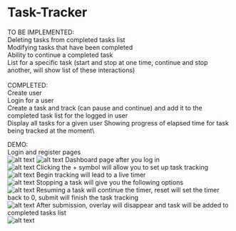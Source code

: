 # Task-Tracker

TO BE IMPLEMENTED:\
Deleting tasks from completed tasks list\
Modifying tasks that have been completed\
Ability to continue a completed task\
List for a specific task (start and stop at one time, continue and stop another, will show list of these interactions)\
\
COMPLETED:\
Create user\
Login for a user\
Create a task and track (can pause and continue) and add it to the completed task list for the logged in user\
Display all tasks for a given user
Showing progress of elapsed time for task being tracked at the moment\

DEMO:\
Login and register pages\
![alt text](https://i.ibb.co/W5PGvbN/Screen-Shot-2022-04-21-at-4-12-55-PM.png)
![alt text](https://i.ibb.co/G25LvZV/Screen-Shot-2022-04-21-at-4-13-06-PM.png)
Dashboard page after you log in\
![alt text](https://i.ibb.co/TR6DdBc/Screen-Shot-2022-04-21-at-4-13-18-PM.png)
Clicking the + symbol will allow you to set up task tracking\
![alt text](https://i.ibb.co/jGWzm8p/Screen-Shot-2022-04-21-at-4-14-10-PM.png)
Begin tracking will lead to a live timer\
![alt text](https://i.ibb.co/rt4333g/Screen-Shot-2022-04-21-at-4-14-27-PM.png)
Stopping a task will give you the following options\
![alt text](https://i.ibb.co/PW4XCRw/Screen-Shot-2022-04-21-at-4-14-33-PM.png)
Resuming a task will continue the timer, reset will set the timer back to 0, submit will finish the task tracking\
![alt text](https://i.ibb.co/0Bm4ygV/Screen-Shot-2022-04-21-at-4-14-50-PM.png)
After submission, overlay will disappear and task will be added to completed tasks list\
![alt text](https://i.ibb.co/rQtffm8/Screen-Shot-2022-04-21-at-4-14-58-PM.png)
